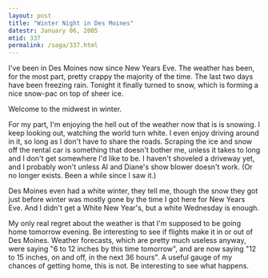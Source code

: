 ```yaml
---
layout: post
title: "Winter Night in Des Moines"
datestr: January 06, 2005
mtid: 337
permalink: /saga/337.html
---
```


I've been in Des Moines now since New Years Eve.  The weather has been, for the
most part, pretty crappy the majority of the time.  The last two days have been
freezing rain.  Tonight it finally turned to snow, which is forming a nice snow-pac
on top of sheer ice.

Welcome to the midwest in winter.

For my part, I'm enjoying the hell out of the weather now that is is snowing.  I keep
looking out, watching the world turn white.  I even enjoy driving around in it, so
long as I don't have to share the roads.  Scraping the ice and snow off the rental
car is something that doesn't bother me, unless it takes to long and I don't get
somewhere I'd like to be.  I haven't shoveled a driveway yet, and I probably won't
unless Al and Diane's show blower doesn't work.  (Or no longer exists.  Been a while
since I saw it.)

Des Moines even had a white winter, they tell me, though the snow they got just
before winter was mostly gone by the time I got here for New Years Eve.  And I
didn't get a White New Year's, but a white Wednesday is enough.

My only real regret about the weather is that I'm supposed to be going home tomorrow
evening.  Be interesting to see if flights make it in or out of Des Moines.  Weather
forecasts, which are pretty much useless anyway, were saying "6 to 12 inches by this
time tomorrow", and are now saying "12 to 15 inches, on and off, in the next 36
hours".  A useful gauge of my chances of getting home, this is not.  Be interesting
to see what happens.
